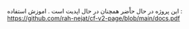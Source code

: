 این پروژه در حال حاْضر همچنان در حال اپدیت است .
اموزش استفاده : https://github.com/rah-nejat/cf-v2-page/blob/main/docs.pdf
